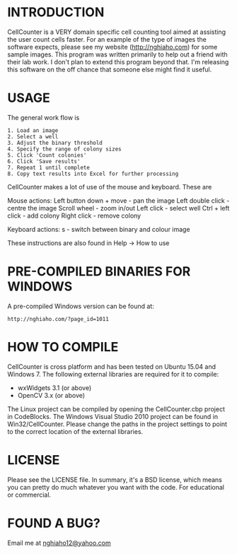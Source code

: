 INTRODUCTION
===============================================================================
CellCounter is a VERY domain specific cell counting tool aimed at assisting the 
user count cells faster. For an example of the type of images the software expects, 
please see my website (http://nghiaho.com) for some sample images. This program
was written primarily to help out a friend with their lab work. I don't plan to 
extend this program beyond that. I'm releasing this software on the off chance 
that someone else might find it useful.



USAGE
===============================================================================
The general work flow is

    1. Load an image
    2. Select a well
    3. Adjust the binary threshold
    4. Specify the range of colony sizes
    5. Click 'Count colonies'
    6. Click 'Save results'
    7. Repeat 1 until complete
    8. Copy text results into Excel for further processing

CellCounter makes a lot of use of the mouse and keyboard. These are

Mouse actions:
    Left button down + move - pan the image
    Left double click - centre the image
    Scroll wheel - zoom in/out
    Left click - select well
    Ctrl + left click - add colony
    Right click - remove colony

Keyboard actions:
    s - switch between binary and colour image

These instructions are also found in Help -> How to use



PRE-COMPILED BINARIES FOR WINDOWS
===============================================================================
A pre-compiled Windows version can be found at:

    http://nghiaho.com/?page_id=1011



HOW TO COMPILE
===============================================================================
CellCounter is cross platform and has been tested on Ubuntu 15.04 and Windows 7. 
The following external libraries are required for it to compile:

- wxWidgets 3.1 (or above)
- OpenCV 3.x (or above)

The Linux project can be compiled by opening the CellCounter.cbp project in 
CodeBlocks. The Windows Visual Studio 2010 project can be found in 
Win32/CellCounter. Please change the paths in the project settings to point to
the correct location of the external libraries.



LICENSE
===============================================================================
Please see the LICENSE file. In summary, it's a BSD license, which means you can
pretty do much whatever you want with the code. For educational or commercial.



FOUND A BUG?
===============================================================================
Email me at nghiaho12@yahoo.com
